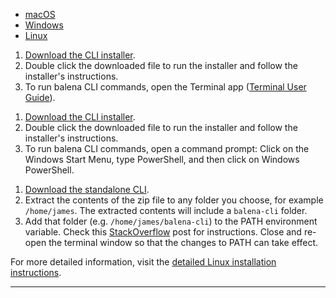 <div>
  <ul class="nav nav-tabs" role="tablist">
    <li role="presentation"><a id="cli-osx-tab" href="#cli-osx" aria-controls="cli-osx" role="tab" data-toggle="tab">macOS</a></li>
    <li role="presentation"><a id="cli-windows-tab" href="#cli-windows" aria-controls="cli-windows" role="tab" data-toggle="tab">Windows</a></li>
    <li role="presentation" class="active"><a id="cli-linux-tab" href="#cli-linux" aria-controls="cli-linux" role="tab" data-toggle="tab">Linux</a></li>
  </ul>
  <div class="tab-content">
    <div role="tabpanel" class="tab-pane active" id="cli-osx">
      <p>
        <ol>
          <li>
            <a href="" class="cli-download-link">Download the CLI installer</a>.
          </li>
          <li>
            Double click the downloaded file to run the installer and follow the installer's instructions.
          </li>
          <li>
            To run balena CLI commands, open the Terminal app (<a href="https://support.apple.com/en-gb/guide/terminal/apd5265185d-f365-44cb-8b09-71a064a42125/mac" target="_blank">Terminal User Guide</a>).
          </li>
        </ol>
      </p>
	  </div>
    <div role="tabpanel" class="tab-pane" id="cli-windows">
      <p>
        <ol>
          <li>
            <a href="" class="cli-download-link">Download the CLI installer</a>.
          </li>
          <li>
            Double click the downloaded file to run the installer and follow the installer's instructions.
          </li>
          <li>
            To run balena CLI commands, open a command prompt: Click on the Windows Start Menu, type PowerShell, and then click on Windows PowerShell.
          </li>
        </ol>
      </p>
    </div>
    <div role="tabpanel" class="tab-pane" id="cli-linux">
      <p>
        <ol>
          <li>
             <a href="" class="cli-download-link">Download the standalone CLI</a>.
          </li>
          <li>
            Extract the contents of the zip file to any folder you choose, for example <code>/home/james</code>. The extracted contents will include a <code>balena-cli</code> folder.
          </li>
          <li>
            Add that folder (e.g. <code>/home/james/balena-cli</code>) to the PATH environment variable. Check this <a href="https://stackoverflow.com/questions/14637979/how-to-permanently-set-path-on-linux-unix" target="_blank">StackOverflow</a> post for instructions. Close and re-open the terminal window so that the changes to PATH can take effect.
          </li>
        </ol>
      </p>
      <p>
        For more detailed information, visit the <a href="https://github.com/balena-io/balena-cli/blob/master/INSTALL-LINUX.md" target="_blank">detailed Linux installation instructions</a>. 
      </p>
    </div>
  </div>
</div>
<script type="text/javascript">
  window.addEventListener('load', function () {
    var appVersion = navigator.appVersion
    if (appVersion.indexOf('Mac')!== -1) jQuery('#cli-osx-tab').tab('show')
    if (appVersion.indexOf('Win')!== -1) jQuery('#cli-windows-tab').tab('show')
    if (appVersion.indexOf('Linux')!== -1 || appVersion.indexOf('X11')!== -1) jQuery('#cli-linux-tab').tab('show')
    jQuery.getJSON('https://api.github.com/repos/balena-io/balena-cli/releases/latest', function (results) {
      var baseDownloadString = `https://github.com/balena-io/balena-cli/releases/download/${results.tag_name}/balena-cli-${results.tag_name}`
      jQuery('#cli-osx .cli-download-link').attr('href', `${baseDownloadString}-macOS-x64-installer.pkg`)
      jQuery('#cli-windows .cli-download-link').attr('href', `${baseDownloadString}-windows-x64-installer.exe`)
      jQuery('#cli-linux .cli-download-link').attr('href', `${baseDownloadString}-linux-x64-standalone.zip`)
    })
  })
</script>

<hr />
